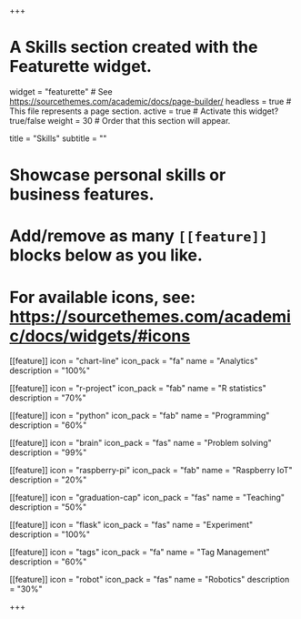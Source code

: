+++
# A Skills section created with the Featurette widget.
widget = "featurette"  # See https://sourcethemes.com/academic/docs/page-builder/
headless = true  # This file represents a page section.
active = true  # Activate this widget? true/false
weight = 30  # Order that this section will appear.

title = "Skills"
subtitle = ""

# Showcase personal skills or business features.
#
# Add/remove as many `[[feature]]` blocks below as you like.
#
# For available icons, see: https://sourcethemes.com/academic/docs/widgets/#icons

[[feature]]
  icon = "chart-line"
  icon_pack = "fa"
  name = "Analytics"
  description = "100%"

[[feature]]
  icon = "r-project"
  icon_pack = "fab"
  name = "R statistics"
  description = "70%"

[[feature]]
  icon = "python"
  icon_pack = "fab"
  name = "Programming"
  description = "60%"  

  [[feature]]
    icon = "brain"
    icon_pack = "fas"
    name = "Problem solving"
    description = "99%"

  [[feature]]
    icon = "raspberry-pi"
    icon_pack = "fab"
    name = "Raspberry IoT"
    description = "20%"

[[feature]]
  icon = "graduation-cap"
  icon_pack = "fas"
  name = "Teaching"
  description = "50%"

[[feature]]
  icon = "flask"
  icon_pack = "fas"
  name = "Experiment"
  description = "100%"

  [[feature]]
    icon = "tags"
    icon_pack = "fa"
    name = "Tag Management"
    description = "60%"



[[feature]]
  icon = "robot"
  icon_pack = "fas"
  name = "Robotics"
  description = "30%"

+++
